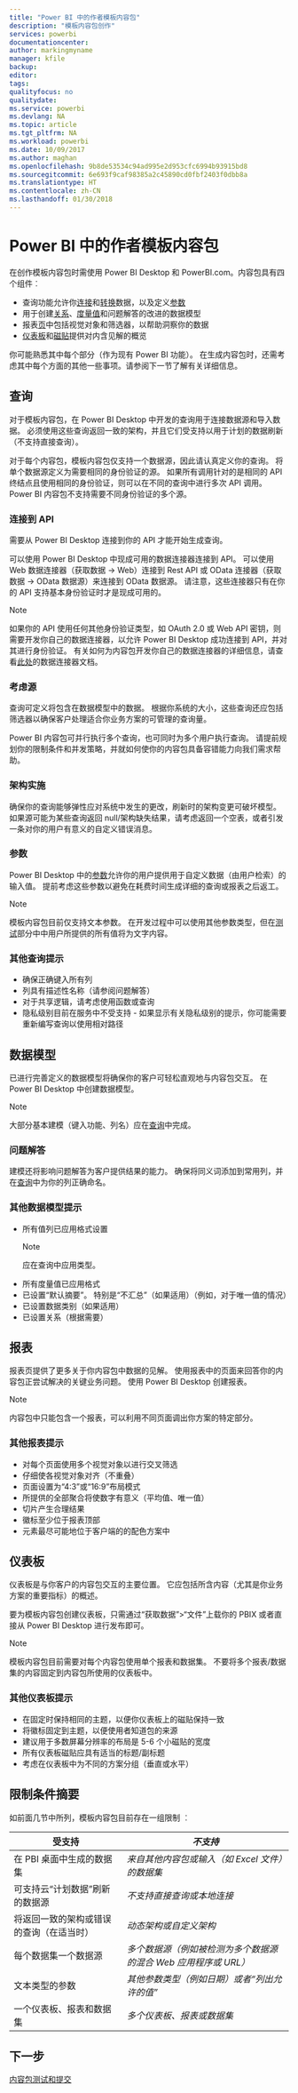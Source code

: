```yaml
---
title: "Power BI 中的作者模板内容包"
description: "模板内容包创作"
services: powerbi
documentationcenter: 
author: markingmyname
manager: kfile
backup: 
editor: 
tags: 
qualityfocus: no
qualitydate: 
ms.service: powerbi
ms.devlang: NA
ms.topic: article
ms.tgt_pltfrm: NA
ms.workload: powerbi
ms.date: 10/09/2017
ms.author: maghan
ms.openlocfilehash: 9b8de53534c94ad995e2d953cfc6994b93915bd8
ms.sourcegitcommit: 6e693f9caf98385a2c45890cd0fbf2403f0dbb8a
ms.translationtype: HT
ms.contentlocale: zh-CN
ms.lasthandoff: 01/30/2018
---
```

# <a name="author-template-content-packs-in-power-bi"></a>Power BI 中的作者模板内容包
在创作模板内容包时需使用 Power BI Desktop 和 PowerBI.com。内容包具有四个组件︰

* 查询功能允许你[连接](../desktop-connect-to-data.md)和[转换](../desktop-query-overview.md)数据，以及定义[参数](https://powerbi.microsoft.com/blog/deep-dive-into-query-parameters-and-power-bi-templates/)  
* 用于创建[关系](../desktop-create-and-manage-relationships.md)、[度量值](../desktop-measures.md)和问题解答的改进的数据模型  
* 报表[页](../desktop-report-view.md)中包括视觉对象和筛选器，以帮助洞察你的数据  
* [仪表板](../service-dashboards.md)和[磁贴](../service-dashboard-create.md)提供对内含见解的概览  

你可能熟悉其中每个部分（作为现有 Power BI 功能）。 在生成内容包时，还需考虑其中每个方面的其他一些事项。请参阅下一节了解有关详细信息。

<a name="queries"></a>

## <a name="queries"></a>查询
对于模板内容包，在 Power BI Desktop 中开发的查询用于连接数据源和导入数据。 必须使用这些查询返回一致的架构，并且它们受支持以用于计划的数据刷新（不支持直接查询）。

对于每个内容包，模板内容包仅支持一个数据源，因此请认真定义你的查询。 将单个数据源定义为需要相同的身份验证的源。 如果所有调用针对的是相同的 API 终结点且使用相同的身份验证，则可以在不同的查询中进行多次 API 调用。 Power BI 内容包不支持需要不同身份验证的多个源。

### <a name="connect-to-your-api"></a>连接到 API
需要从 Power BI Desktop 连接到你的 API 才能开始生成查询。

可以使用 Power BI Desktop 中现成可用的数据连接器连接到 API。 可以使用 Web 数据连接器（获取数据 -> Web）连接到 Rest API 或 OData 连接器（获取数据 -> OData 数据源）来连接到 OData 数据源。 请注意，这些连接器只有在你的 API 支持基本身份验证时才是现成可用的。

> [!NOTE]
> 如果你的 API 使用任何其他身份验证类型，如 OAuth 2.0 或 Web API 密钥，则需要开发你自己的数据连接器，以允许 Power BI Desktop 成功连接到 API，并对其进行身份验证。 有关如何为内容包开发你自己的数据连接器的详细信息，请查看[此处](https://aka.ms/DataConnectors)的数据连接器文档。 
> 
> 

### <a name="consider-the-source"></a>考虑源
查询可定义将包含在数据模型中的数据。 根据你系统的大小，这些查询还应包括筛选器以确保客户处理适合你业务方案的可管理的查询量。

Power BI 内容包可并行执行多个查询，也可同时为多个用户执行查询。  请提前规划你的限制条件和并发策略，并就如何使你的内容包具备容错能力向我们需求帮助。

### <a name="schema-enforcement"></a>架构实施
确保你的查询能够弹性应对系统中发生的更改，刷新时的架构变更可破坏模型。 如果源可能为某些查询返回 null/架构缺失结果，请考虑返回一个空表，或者引发一条对你的用户有意义的自定义错误消息。

### <a name="parameters"></a>参数
Power BI Desktop 中的[参数](https://powerbi.microsoft.com/blog/deep-dive-into-query-parameters-and-power-bi-templates/)允许你的用户提供用于自定义数据（由用户检索）的输入值。 提前考虑这些参数以避免在耗费时间生成详细的查询或报表之后返工。

> [!NOTE]
> 模板内容包目前仅支持文本参数。 在开发过程中可以使用其他参数类型，但在[测试](template-content-pack-testing.md#templates)部分中中用户所提供的所有值将为文字内容。
> 
> 

### <a name="additional-query-tips"></a>其他查询提示
* 确保正确键入所有列  
* 列具有描述性名称（请参阅问题解答）  
* 对于共享逻辑，请考虑使用函数或查询  
* 隐私级别目前在服务中不受支持 - 如果显示有关隐私级别的提示，你可能需要重新编写查询以使用相对路径  

## <a name="data-model"></a>数据模型
已进行完善定义的数据模型将确保你的客户可轻松直观地与内容包交互。 在 Power BI Desktop 中创建数据模型。

> [!NOTE]
> 大部分基本建模（键入功能、列名）应在[查询](#queries)中完成。
> 
> 

### <a name="qa"></a>问题解答
建模还将影响问题解答为客户提供结果的能力。 确保将同义词添加到常用列，并在[查询](#queries)中为你的列正确命名。

### <a name="additional-data-model-tips"></a>其他数据模型提示
* 所有值列已应用格式设置
    >[!NOTE]
    >应在查询中应用类型。  
* 所有度量值已应用格式  
* 已设置“默认摘要”。 特别是“不汇总”（如果适用）（例如，对于唯一值的情况）  
* 已设置数据类别（如果适用）  
* 已设置关系（根据需要）  

## <a name="reports"></a>报表
报表页提供了更多关于你内容包中数据的见解。 使用报表中的页面来回答你的内容包正尝试解决的关键业务问题。 使用 Power BI Desktop 创建报表。

> [!NOTE]
> 内容包中只能包含一个报表，可以利用不同页面调出你方案的特定部分。
> 
> 

### <a name="additional-report-tips"></a>其他报表提示
* 对每个页面使用多个视觉对象以进行交叉筛选  
* 仔细使各视觉对象对齐（不重叠）  
* 页面设置为“4:3”或“16:9”布局模式  
* 所提供的全部聚合将使数字有意义（平均值、唯一值）  
* 切片产生合理结果  
* 徽标至少位于报表顶部  
* 元素最尽可能地位于客户端的的配色方案中  

<a name="dashboard"></a>

## <a name="dashboard"></a>仪表板
仪表板是与你客户的内容包交互的主要位置。 它应包括所含内容（尤其是你业务方案的重要指标）的概述。

要为模板内容包创建仪表板，只需通过“获取数据”>“文件”上载你的 PBIX 或者直接从 Power BI Desktop 进行发布即可。

> [!NOTE]
> 模板内容包目前需要对每个内容包使用单个报表和数据集。 不要将多个报表/数据集的内容固定到内容包所使用的仪表板中。
> 
> 

### <a name="additional-dashboard-tips"></a>其他仪表板提示
* 在固定时保持相同的主题，以便你仪表板上的磁贴保持一致  
* 将徽标固定到主题，以便使用者知道包的来源  
* 建议用于多数屏幕分辨率的布局是 5-6 个小磁贴的宽度  
* 所有仪表板磁贴应具有适当的标题/副标题  
* 考虑在仪表板中为不同的方案分组（垂直或水平）  

<a name="restrictions"></a>

## <a name="summary-of-restrictions"></a>限制条件摘要
如前面几节中所列，模板内容包目前存在一组限制 ︰  

| 受支持 | *不支持* |
| --- | --- |
| 在 PBI 桌面中生成的数据集 |*来自其他内容包或输入（如 Excel 文件）的数据集* |
| 可支持云“计划数据”刷新的数据源 |*不支持直接查询或本地连接* |
| 将返回一致的架构或错误的查询（在适当时） |*动态架构或自定义架构* |
| 每个数据集一个数据源 |*多个数据源（例如被检测为多个数据源的混合 Web 应用程序或 URL）* |
| 文本类型的参数 |*其他参数类型（例如日期）或者“列出允许的值”* |
| 一个仪表板、报表和数据集 |*多个仪表板、报表或数据集* |

## <a name="next-step"></a>下一步
[内容包测试和提交](template-content-pack-testing.md)

